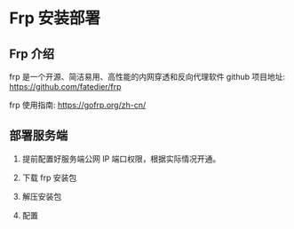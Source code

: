 # Frp 安装部署

## Frp 介绍

frp 是一个开源、简洁易用、高性能的内网穿透和反向代理软件 github 项目地址: https://github.com/fatedier/frp

frp 使用指南: https://gofrp.org/zh-cn/

## 部署服务端

1. 提前配置好服务端公网 IP 端口权限，根据实际情况开通。

2. 下载 frp 安装包

3. 解压安装包

4. 配置
